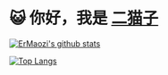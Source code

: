 # 😺 你好，我是 [二猫子](https://www.ermao.net)

[![ErMaozi's github stats](https://github-readme-stats.vercel.app/api?username=ermaozi&hide=issues&show_icons=true&hide_border=true&theme=onedark)](https://www.ermao.net)

[![Top Langs](https://github-readme-stats.vercel.app/api/top-langs/?username=ermaozi&layout=compact&hide_border=true&theme=onedark)](https://www.ermao.net)
